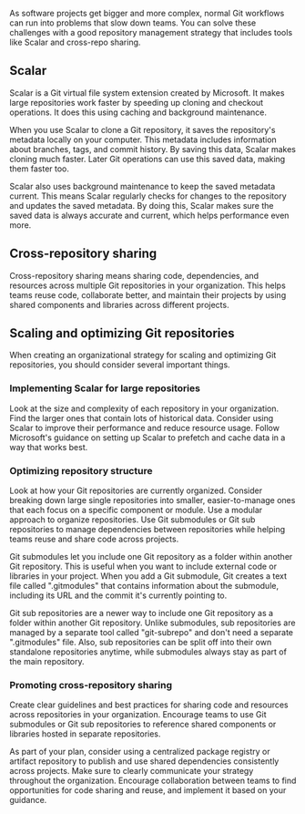 As software projects get bigger and more complex, normal Git workflows can run into problems that slow down teams. You can solve these challenges with a good repository management strategy that includes tools like Scalar and cross-repo sharing.

## Scalar

Scalar is a Git virtual file system extension created by Microsoft. It makes large repositories work faster by speeding up cloning and checkout operations. It does this using caching and background maintenance.

When you use Scalar to clone a Git repository, it saves the repository's metadata locally on your computer. This metadata includes information about branches, tags, and commit history. By saving this data, Scalar makes cloning much faster. Later Git operations can use this saved data, making them faster too.

Scalar also uses background maintenance to keep the saved metadata current. This means Scalar regularly checks for changes to the repository and updates the saved metadata. By doing this, Scalar makes sure the saved data is always accurate and current, which helps performance even more.

## Cross-repository sharing

Cross-repository sharing means sharing code, dependencies, and resources across multiple Git repositories in your organization. This helps teams reuse code, collaborate better, and maintain their projects by using shared components and libraries across different projects.

## Scaling and optimizing Git repositories

When creating an organizational strategy for scaling and optimizing Git repositories, you should consider several important things.

### Implementing Scalar for large repositories

Look at the size and complexity of each repository in your organization. Find the larger ones that contain lots of historical data. Consider using Scalar to improve their performance and reduce resource usage. Follow Microsoft's guidance on setting up Scalar to prefetch and cache data in a way that works best.

### Optimizing repository structure

Look at how your Git repositories are currently organized. Consider breaking down large single repositories into smaller, easier-to-manage ones that each focus on a specific component or module. Use a modular approach to organize repositories. Use Git submodules or Git sub repositories to manage dependencies between repositories while helping teams reuse and share code across projects.

Git submodules let you include one Git repository as a folder within another Git repository. This is useful when you want to include external code or libraries in your project. When you add a Git submodule, Git creates a text file called ".gitmodules" that contains information about the submodule, including its URL and the commit it's currently pointing to.

Git sub repositories are a newer way to include one Git repository as a folder within another Git repository. Unlike submodules, sub repositories are managed by a separate tool called "git-subrepo" and don't need a separate ".gitmodules" file. Also, sub repositories can be split off into their own standalone repositories anytime, while submodules always stay as part of the main repository.

### Promoting cross-repository sharing

Create clear guidelines and best practices for sharing code and resources across repositories in your organization. Encourage teams to use Git submodules or Git sub repositories to reference shared components or libraries hosted in separate repositories.

As part of your plan, consider using a centralized package registry or artifact repository to publish and use shared dependencies consistently across projects. Make sure to clearly communicate your strategy throughout the organization. Encourage collaboration between teams to find opportunities for code sharing and reuse, and implement it based on your guidance.
